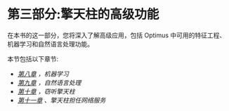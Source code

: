 # 第三部分:擎天柱的高级功能

在本书的这一部分，您将深入了解高级应用，包括 Optimus 中可用的特征工程、机器学习和自然语言处理功能。

本节包括以下章节:

*   [*第八章*](B17166_08_Final_SB_epub.xhtml#_idTextAnchor150) *，机器学习*
*   [*第九章*](B17166_09_Final_SB_epub.xhtml#_idTextAnchor168) *，自然语言处理*
*   [*第十章*](B17166_10_Final_SB_epub.xhtml#_idTextAnchor187) *，窃听擎天柱*
*   [*第十一章*](B17166_11_Final_SB_epub.xhtml#_idTextAnchor204) *、擎天柱担任网络服务*